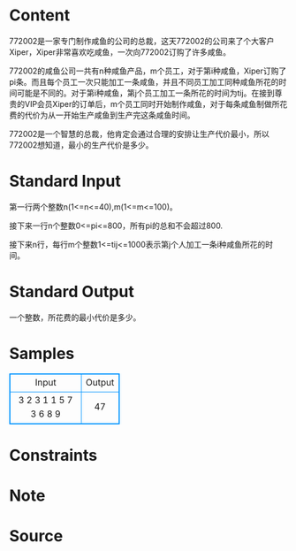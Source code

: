 
# Content

772002是一家专门制作咸鱼的公司的总裁，这天772002的公司来了个大客户Xiper，Xiper非常喜欢吃咸鱼，一次向772002订购了许多咸鱼。

  772002的咸鱼公司一共有n种咸鱼产品，m个员工，对于第i种咸鱼，Xiper订购了pi条。而且每个员工一次只能加工一条咸鱼，并且不同员工加工同种咸鱼所花的时间可能是不同的。对于第i种咸鱼，第j个员工加工一条所花的时间为tij。在接到尊贵的VIP会员Xiper的订单后，m个员工同时开始制作咸鱼，对于每条咸鱼制做所花费的代价为从一开始生产咸鱼到生产完这条咸鱼时间。

  772002是一个智慧的总裁，他肯定会通过合理的安排让生产代价最小，所以772002想知道，最小的生产代价是多少。

# Standard Input

第一行两个整数n(1<=n<=40),m(1<=m<=100)。

  接下来一行n个整数0<=pi<=800，所有pi的总和不会超过800.

  接下来n行，每行m个整数1<=tij<=1000表示第j个人加工一条i种咸鱼所花的时间。

# Standard Output

一个整数，所花费的最小代价是多少。

# Samples

<style>
        table,table tr th, table tr td { border:1px solid #0094ff; }
        table { width: 200px; min-height: 25px; line-height: 25px; text-align: center; border-collapse: collapse;}   
    </style>
<table>
	<tr>
		<td>Input</td>
		<td>Output</td>
	</tr>
<tr><td>  3 2 
  3 1 1 
  5 7 
  3 6 
  8 9</td><td>  47</td></tr></table>


# Constraints



# Note



# Source


